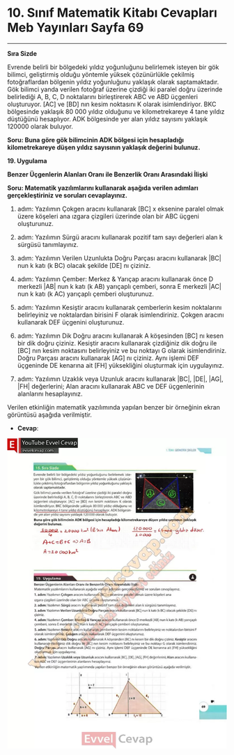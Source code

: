 # 10. Sınıf Matematik Kitabı Cevapları Meb Yayınları Sayfa 69

---

**Sıra Sizde**

Evrende belirli bir bölgedeki yıldız yoğunluğunu belirlemek isteyen bir gök bilimci, geliştirmiş olduğu yöntemle yüksek çözünürlükle çekilmiş fotoğraflardan bölgenin yıldız yoğunluğunu yaklaşık olarak saptamaktadır. Gök bilimci yanda verilen fotoğraf üzerine çizdiği iki paralel doğru üzerinde belirlediği A, B, C, D noktalarını birleştirerek ABC ve ABD üçgenleri oluşturuyor. [AC] ve [BD] nın kesim noktasını K olarak isimlendiriyor. BKC bölgesinde yaklaşık 80 000 yıldız olduğunu ve kilometrekareye 4 tane yıldız düştüğünü hesaplıyor. ADK bölgesinde yer alan yıldız sayısını yaklaşık 120000 olarak buluyor.

**Soru: Buna göre gök bilimcinin ADK bölgesi için hesapladığı kilometrekareye düşen yıldız sayısının yaklaşık değerini bulunuz.**

**19. Uygulama**

**Benzer Üçgenlerin Alanları Oranı ile Benzerlik Oranı Arasındaki İlişki**

**Soru: Matematik yazılımlarını kullanarak aşağıda verilen adımları gerçekleştiriniz ve soruları cevaplayınız.**

1. adım: Yazılımın Çokgen aracını kullanarak [BC] x eksenine paralel olmak üzere köşeleri ana ızgara çizgileri üzerinde olan bir ABC üçgeni oluşturunuz.

 2. adım: Yazılımın Sürgü aracını kullanarak pozitif tam sayı değerleri alan k sürgüsü tanımlayınız.

 3. adım: Yazılımın Verilen Uzunlukta Doğru Parçası aracını kullanarak |BC| nun k katı (k BC) olacak şekilde [DE] nı çiziniz.

 4. adım: Yazılımın Çember: Merkez & Yarıçap aracını kullanarak önce D merkezli |AB| nun k katı (k AB) yarıçaplı çemberi, sonra E merkezli |AC| nun k katı (k AC) yarıçaplı çemberi oluşturunuz.

 5. adım: Yazılımın Kesiştir aracını kullanarak çemberlerin kesim noktalarını belirleyiniz ve noktalardan birisini F olarak isimlendiriniz. Çokgen aracını kullanarak DEF üçgenini oluşturunuz.

 6. adım: Yazılımın Dik Doğru aracını kullanarak A köşesinden [BC] nı kesen bir dik doğru çiziniz. Kesiştir aracını kullanarak çizdiğiniz dik doğru ile [BC] nın kesim noktasını belirleyiniz ve bu noktayı G olarak isimlendiriniz. Doğru Parçası aracını kullanarak [AG] nı çiziniz. Aynı işlemi DEF üçgeninde DE kenarına ait [FH] yüksekliğini oluşturmak için uygulayınız.

 7. adım: Yazılımın Uzaklık veya Uzunluk aracını kullanarak |BC|, |DE|, |AG|, |FH| değerlerini; Alan aracını kullanarak ABC ve DEF üçgenlerinin alanlarını hesaplayınız.

 Verilen etkinliğin matematik yazılımında yapılan benzer bir örneğinin ekran görüntüsü aşağıda verilmiştir.

-   **Cevap**:

![Image 1](./image_1.webp)